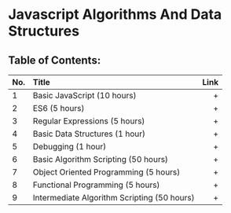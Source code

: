 # Javascript Algorithms And Data Structures
## Table of Contents: 

No. | Title | Link
| ------------- |:-------------| -----:|
1 | Basic JavaScript (10 hours) | +
2 | ES6 (5 hours) | +
3 | Regular Expressions (5 hours) | +
4 | Basic Data Structures (1 hour) | +
5 | Debugging (1 hour) | +
6 | Basic Algorithm Scripting (50 hours) | +
7 | Object Oriented Programming (5 hours) | +
8 | Functional Programming (5 hours) | +
9 | Intermediate Algorithm Scripting (50 hours) | +

